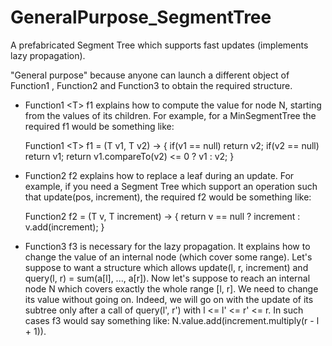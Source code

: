# GeneralPurpose_SegmentTree

A prefabricated Segment Tree which supports fast updates (implements lazy propagation).

"General purpose" because anyone can launch a different object of Function1 <T>, Function2 <T> and Function3 <T> 
to obtain the required structure.

- Function1 \<T\> f1 explains how to compute the value for node N, starting from the values of its children.
  For example, for a MinSegmentTree the required f1 would be something like:

  Function1 \<T\> f1 = (T v1, T v2) -> {
    if(v1 == null)
      return v2;
    if(v2 == null)
      return v1;
    return v1.compareTo(v2) <= 0 ? v1 : v2;
  }
                               
- Function2 <T> f2 explains how to replace a leaf during an update.
  For example, if you need a Segment Tree which support an operation such that update(pos, increment),
  the required f2 would be something like:
  
  Function2 <T> f2 = (T v, T increment) -> {
    return v == null ? increment : v.add(increment);
  }
  
- Function3 <T> f3 is necessary for the lazy propagation. It explains how to change the value of an
  internal node (which cover some range). Let's suppose to want a structure which allows
  update(l, r, increment) and query(l, r) = sum(a[l], ..., a[r]).
  Now let's suppose to reach an internal node N which covers exactly the whole range [l, r].
  We need to change its value without going on. Indeed, we will go on with the update of its subtree
  only after a call of query(l', r') with l <= l' <= r' <= r.
  In such cases f3 would say something like: N.value.add(increment.multiply(r - l + 1)).
